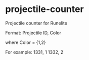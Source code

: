 # projectile-counter
Projectile counter for Runelite

Format: Projectile ID, Color

where Color = {1,2}

For example:
1331, 1
1332, 2
